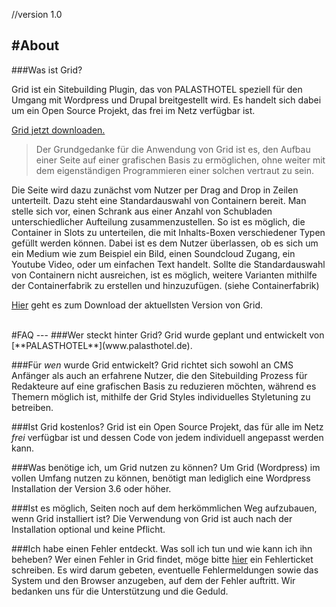 //version 1.0

#About
---

###Was ist Grid?

Grid ist ein Sitebuilding Plugin, das von PALASTHOTEL speziell für den Umgang mit Wordpress und Drupal breitgestellt wird. Es handelt sich dabei um ein Open Source Projekt, das frei im Netz verfügbar ist.

[Grid jetzt downloaden.](https://github.com/palasthotel/grid/archive/master.zip)

>Der Grundgedanke für die Anwendung von Grid ist es, den Aufbau einer Seite auf einer grafischen Basis zu ermöglichen, ohne weiter mit dem eigenständigen Programmieren einer solchen vertraut zu sein.

Die Seite wird dazu zunächst vom Nutzer per Drag and Drop in Zeilen unterteilt. Dazu steht eine Standardauswahl von Containern bereit. Man stelle sich vor, einen Schrank aus einer Anzahl von Schubladen unterschiedlicher Aufteilung zusammenzustellen. So ist es möglich, die Container in Slots zu unterteilen, die mit Inhalts-Boxen verschiedener Typen gefüllt werden können. Dabei ist es dem Nutzer überlassen, ob es sich um ein Medium wie zum Beispiel ein Bild, einen Soundcloud Zugang, ein Youtube Video, oder um einfachen Text handelt.
Sollte die Standardauswahl von Containern nicht ausreichen, ist es möglich, weitere Varianten mithilfe der Containerfabrik zu erstellen und hinzuzufügen. (siehe Containerfabrik)

[Hier](https://github.com/palasthotel/grid/archive/master.zip) geht es zum Download der aktuellsten Version von Grid.

<br />
#FAQ
---
###Wer steckt hinter Grid?
Grid wurde geplant und entwickelt von [**PALASTHOTEL**](www.palasthotel.de).

###Für *wen* wurde Grid entwickelt?
Grid richtet sich sowohl an CMS Anfänger als auch an erfahrene Nutzer, die den Sitebuilding Prozess für Redakteure auf eine grafischen Basis zu reduzieren möchten, während es Themern möglich ist, mithilfe der Grid Styles individuelles Styletuning zu betreiben. 

###Ist Grid kostenlos?
Grid ist ein Open Source Projekt, das für alle im Netz *frei* verfügbar ist und dessen Code von jedem individuell angepasst werden kann.

###Was benötige ich, um Grid nutzen zu können?
Um Grid (Wordpress) im vollen Umfang nutzen zu können, benötigt man lediglich eine Wordpress Installation der Version 3.6 oder höher.

###Ist es möglich, Seiten noch auf dem herkömmlichen Weg aufzubauen, wenn Grid installiert ist?
Die Verwendung von Grid ist auch nach der Installation optional und keine Pflicht.

###Ich habe einen Fehler entdeckt. Was soll ich tun und wie kann ich ihn beheben?
Wer einen Fehler in Grid findet, möge bitte [hier](https://github.com/palasthotel/grid) ein Fehlerticket schreiben. Es wird darum gebeten, eventuelle Fehlermeldungen sowie das System und den Browser anzugeben, auf dem der Fehler auftritt. Wir bedanken uns für die Unterstützung und die Geduld.
